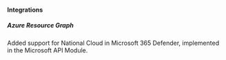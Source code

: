 #### Integrations

##### Azure Resource Graph

Added support for National Cloud in Microsoft 365 Defender, implemented in the Microsoft API Module.
